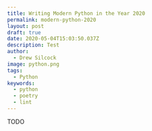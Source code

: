 ```yaml
---
title: Writing Modern Python in the Year 2020
permalink: modern-python-2020
layout: post
draft: true
date: 2020-05-04T15:03:50.037Z
description: Test
author:
  - Drew Silcock
image: python.png
tags:
  - Python
keywords:
  - python
  - poetry
  - lint
---
```


TODO
